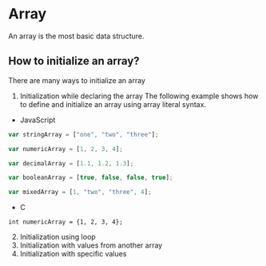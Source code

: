 # Array
An array is the most basic data structure.
## How to initialize an array?
There are many ways to initialize an array
1. Initialization while declaring the array
The following example shows how to define and initialize an array using array literal syntax.
* JavaScript
```javascript
var stringArray = ["one", "two", "three"];

var numericArray = [1, 2, 3, 4];

var decimalArray = [1.1, 1.2, 1.3];

var booleanArray = [true, false, false, true];

var mixedArray = [1, "two", "three", 4];
```
* C
```
int numericArray = {1, 2, 3, 4};
```
2. Initialization using loop
3. Initialization with values from another array
4. Initialization with specific values

